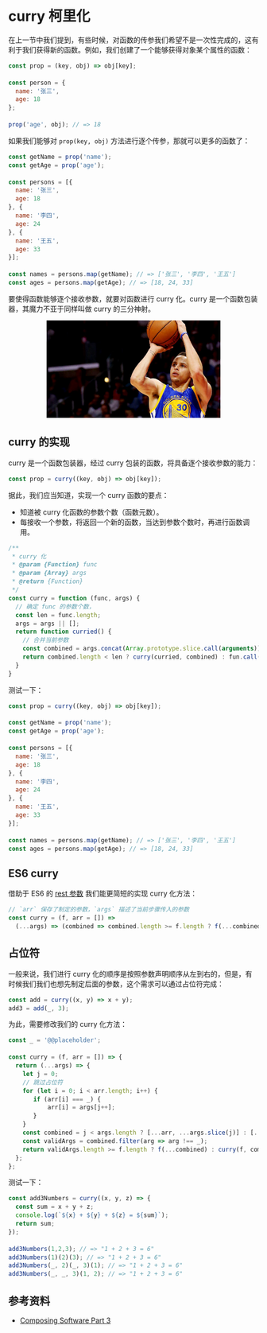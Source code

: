 # curry 柯里化

在上一节中我们提到，有些时候，对函数的传参我们希望不是一次性完成的，这有利于我们获得新的函数。例如，我们创建了一个能够获得对象某个属性的函数：

```js
const prop = (key, obj) => obj[key];

const person = {
  name: '张三',
  age: 18
};

prop('age', obj); // => 18
```

如果我们能够对 `prop(key, obj)` 方法进行逐个传参，那就可以更多的函数了：

```js
const getName = prop('name');
const getAge = prop('age');

const persons = [{
  name: '张三',
  age: 18
}, {
  name: '李四',
  age: 24
}, {
  name: '王五',
  age: 33
}];

const names = persons.map(getName); // => ['张三', '李四', '王五']
const ages = persons.map(getAge); // => [18, 24, 33]
```

要使得函数能够逐个接收参数，就要对函数进行 curry 化。curry 是一个函数包装器，其魔力不亚于同样叫做 curry 的三分神射。

<div style="text-align:center">
  <img src="./curry_sc30.jpg" width="350"></img>
</div>

## curry 的实现

curry 是一个函数包装器，经过 curry 包装的函数，将具备逐个接收参数的能力：

```js
const prop = curry((key, obj) => obj[key]);
```

据此，我们应当知道，实现一个 curry 函数的要点：

- 知道被 curry 化函数的参数个数（函数元数）。
- 每接收一个参数，将返回一个新的函数，当达到参数个数时，再进行函数调用。

```js
/**
 * curry 化
 * @param {Function} func
 * @param {Array} args
 * @return {Function}
 */
const curry = function (func, args) {
  // 确定 func 的参数个数，
  const len = func.length;
  args = args || [];
  return function curried() {
    // 合并当前参数
    const combined = args.concat(Array.prototype.slice.call(arguments));
    return combined.length < len ? curry(curried, combined) : fun.call(this, combined);
  }
}
```

测试一下：

```js
const prop = curry((key, obj) => obj[key]);

const getName = prop('name');
const getAge = prop('age');

const persons = [{
  name: '张三',
  age: 18
}, {
  name: '李四',
  age: 24
}, {
  name: '王五',
  age: 33
}];

const names = persons.map(getName); // => ['张三', '李四', '王五']
const ages = persons.map(getAge); // => [18, 24, 33]
```

## ES6 curry

借助于 ES6 的 [rest 参数]() 我们能更简短的实现 curry 化方法：

```js
// `arr` 保存了制定的参数，`args` 描述了当前步骤传入的参数
const curry = (f, arr = []) =>
  (...args) => (combined => combined.length >= f.length ? f(...combined) : curry(f, combined))([...arr, ...args])
```

## 占位符

一般来说，我们进行 curry 化的顺序是按照参数声明顺序从左到右的，但是，有时候我们我们也想先制定后面的参数，这个需求可以通过占位符完成：

```js
const add = curry((x, y) => x + y);
add3 = add(_, 3);
```

为此，需要修改我们的 curry 化方法：

```js
const _ = '@@placeholder';

const curry = (f, arr = []) => {
  return (...args) => {
    let j = 0;
    // 跳过占位符
    for (let i = 0; i < arr.length; i++) {
       if (arr[i] === _) {
           arr[i] = args[j++];
       }
    }
    const combined = j < args.length ? [...arr, ...args.slice(j)] : [...arr];
    const validArgs = combined.filter(arg => arg !== _);
    return validArgs.length >= f.length ? f(...combined) : curry(f, combined);
  };
};
```

测试一下：

```js
const add3Numbers = curry((x, y, z) => {
  const sum = x + y + z;
  console.log(`${x} + ${y} + ${z} = ${sum}`);
  return sum;
});

add3Numbers(1,2,3); // => "1 + 2 + 3 = 6"
add3Numbers(1)(2)(3); // => "1 + 2 + 3 = 6"
add3Numbers(_, 2)(_, 3)(1); // => "1 + 2 + 3 = 6"
add3Numbers(_, _, 3)(1, 2); // => "1 + 2 + 3 = 6"
```

## 参考资料

- [Composing Software Part 3](https://medium.com/javascript-scene/a-functional-programmers-introduction-to-javascript-composing-software-d670d14ede30)
